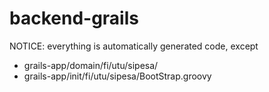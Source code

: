 # backend-grails

NOTICE: everything is automatically generated code, except
- grails-app/domain/fi/utu/sipesa/
- grails-app/init/fi/utu/sipesa/BootStrap.groovy